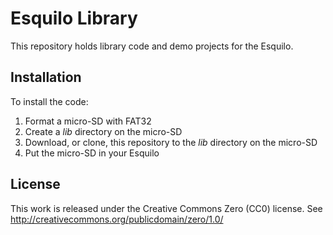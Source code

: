 # Esquilo Library

This repository holds library code and demo projects for the Esquilo.

## Installation

To install the code:

1. Format a micro-SD with FAT32
2. Create a *lib* directory on the micro-SD
3. Download, or clone, this repository to the *lib* directory on the micro-SD
4. Put the micro-SD in your Esquilo

## License

This work is released under the Creative Commons Zero (CC0) license.
See http://creativecommons.org/publicdomain/zero/1.0/
